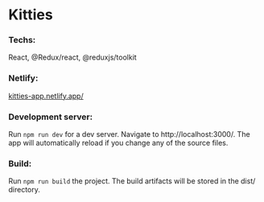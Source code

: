 # Kitties

### Techs:

React, @Redux/react, @reduxjs/toolkit

### Netlify:

[kitties-app.netlify.app/](https://kitties-app.netlify.app/)

### Development server:

Run `npm run dev` for a dev server. Navigate to http://localhost:3000/. The app will automatically reload if you change any of the source files.

### Build:

Run `npm run build` the project. The build artifacts will be stored in the dist/ directory.

